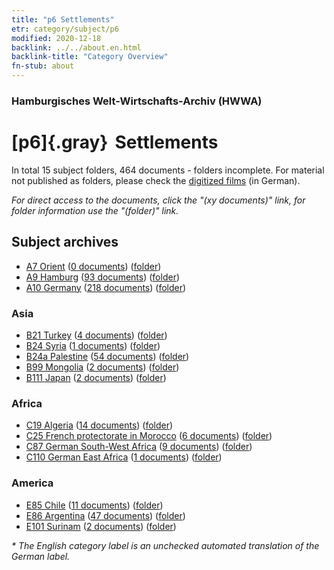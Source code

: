 ```yaml
---
title: "p6 Settlements"
etr: category/subject/p6
modified: 2020-12-18
backlink: ../../about.en.html
backlink-title: "Category Overview"
fn-stub: about
---
```


### Hamburgisches Welt-Wirtschafts-Archiv (HWWA)
# [p6]{.gray}&#8201; Settlements&#160; 





In total 15 subject folders, 464 documents - folders incomplete.
For material not published as folders, please check the [digitized films](/film/h1_sh) (in German).

_For direct access to the documents, click the "(xy documents)" link, for folder information use the "(folder)" link._

## Subject archives


- [A7 Orient](../../../geo/about.en.html#A7) (<a href="https://dfg-viewer.de/show/?tx_dlf[id]=https://pm20.zbw.eu/mets/sh/1409xx/140902/1459xx/145931/public.mets.en.xml" target="_blank">0 documents</a>) ([folder](http://purl.org/pressemappe20/folder/sh/140902,145931))
- [A9 Hamburg](../../../geo/about.en.html#A9) (<a href="https://dfg-viewer.de/show/?tx_dlf[id]=https://pm20.zbw.eu/mets/sh/1409xx/140905/1459xx/145931/public.mets.en.xml" target="_blank">93 documents</a>) ([folder](http://purl.org/pressemappe20/folder/sh/140905,145931))
- [A10 Germany](../../../geo/about.en.html#A10) (<a href="https://dfg-viewer.de/show/?tx_dlf[id]=https://pm20.zbw.eu/mets/sh/1261xx/126128/1459xx/145931/public.mets.en.xml" target="_blank">218 documents</a>) ([folder](http://purl.org/pressemappe20/folder/sh/126128,145931))

### Asia

- [B21 Turkey](../../../geo/about.en.html#B21) (<a href="https://dfg-viewer.de/show/?tx_dlf[id]=https://pm20.zbw.eu/mets/sh/1411xx/141111/1459xx/145931/public.mets.en.xml" target="_blank">4 documents</a>) ([folder](http://purl.org/pressemappe20/folder/sh/141111,145931))
- [B24 Syria](../../../geo/about.en.html#B24) (<a href="https://dfg-viewer.de/show/?tx_dlf[id]=https://pm20.zbw.eu/mets/sh/1411xx/141114/1459xx/145931/public.mets.en.xml" target="_blank">1 documents</a>) ([folder](http://purl.org/pressemappe20/folder/sh/141114,145931))
- [B24a Palestine](../../../geo/about.en.html#B24a) (<a href="https://dfg-viewer.de/show/?tx_dlf[id]=https://pm20.zbw.eu/mets/sh/1411xx/141115/1459xx/145931/public.mets.en.xml" target="_blank">54 documents</a>) ([folder](http://purl.org/pressemappe20/folder/sh/141115,145931))
- [B99 Mongolia](../../../geo/about.en.html#B99) (<a href="https://dfg-viewer.de/show/?tx_dlf[id]=https://pm20.zbw.eu/mets/sh/1412xx/141261/1459xx/145931/public.mets.en.xml" target="_blank">2 documents</a>) ([folder](http://purl.org/pressemappe20/folder/sh/141261,145931))
- [B111 Japan](../../../geo/about.en.html#B111) (<a href="https://dfg-viewer.de/show/?tx_dlf[id]=https://pm20.zbw.eu/mets/sh/1412xx/141272/1459xx/145931/public.mets.en.xml" target="_blank">2 documents</a>) ([folder](http://purl.org/pressemappe20/folder/sh/141272,145931))

### Africa

- [C19 Algeria](../../../geo/about.en.html#C19) (<a href="https://dfg-viewer.de/show/?tx_dlf[id]=https://pm20.zbw.eu/mets/sh/1413xx/141354/1459xx/145931/public.mets.en.xml" target="_blank">14 documents</a>) ([folder](http://purl.org/pressemappe20/folder/sh/141354,145931))
- [C25 French protectorate in Morocco](../../../geo/about.en.html#C25) (<a href="https://dfg-viewer.de/show/?tx_dlf[id]=https://pm20.zbw.eu/mets/sh/1413xx/141358/1459xx/145931/public.mets.en.xml" target="_blank">6 documents</a>) ([folder](http://purl.org/pressemappe20/folder/sh/141358,145931))
- [C87 German South-West Africa](../../../geo/about.en.html#C87) (<a href="https://dfg-viewer.de/show/?tx_dlf[id]=https://pm20.zbw.eu/mets/sh/1414xx/141450/1459xx/145931/public.mets.en.xml" target="_blank">9 documents</a>) ([folder](http://purl.org/pressemappe20/folder/sh/141450,145931))
- [C110 German East Africa](../../../geo/about.en.html#C110) (<a href="https://dfg-viewer.de/show/?tx_dlf[id]=https://pm20.zbw.eu/mets/sh/1414xx/141471/1459xx/145931/public.mets.en.xml" target="_blank">1 documents</a>) ([folder](http://purl.org/pressemappe20/folder/sh/141471,145931))

### America

- [E85 Chile](../../../geo/about.en.html#E85) (<a href="https://dfg-viewer.de/show/?tx_dlf[id]=https://pm20.zbw.eu/mets/sh/1416xx/141691/1459xx/145931/public.mets.en.xml" target="_blank">11 documents</a>) ([folder](http://purl.org/pressemappe20/folder/sh/141691,145931))
- [E86 Argentina](../../../geo/about.en.html#E86) (<a href="https://dfg-viewer.de/show/?tx_dlf[id]=https://pm20.zbw.eu/mets/sh/1416xx/141692/1459xx/145931/public.mets.en.xml" target="_blank">47 documents</a>) ([folder](http://purl.org/pressemappe20/folder/sh/141692,145931))
- [E101 Surinam](../../../geo/about.en.html#E101) (<a href="https://dfg-viewer.de/show/?tx_dlf[id]=https://pm20.zbw.eu/mets/sh/1416xx/141699/1459xx/145931/public.mets.en.xml" target="_blank">2 documents</a>) ([folder](http://purl.org/pressemappe20/folder/sh/141699,145931))


_* The English category label is an unchecked automated translation of the German label._

